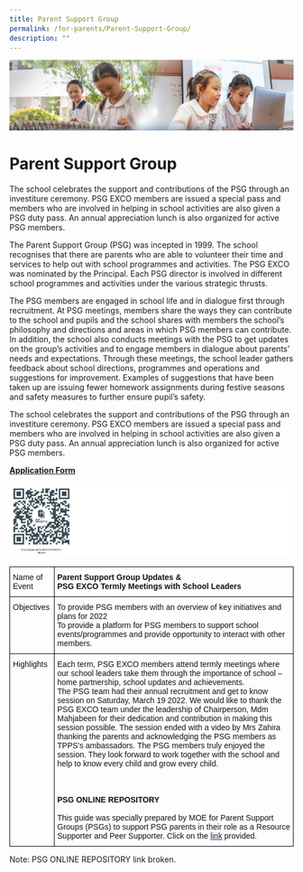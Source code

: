 ```yaml
---
title: Parent Support Group
permalink: /for-parents/Parent-Support-Group/
description: ""
---
```

![](/images/ForParents.jpg)

Parent Support Group
====================

The school celebrates the support and contributions of the PSG through an investiture ceremony. PSG EXCO members are issued a special pass and members who are involved in helping in school activities are also given a PSG duty pass. An annual appreciation lunch is also organized for active PSG members.  
  
The Parent Support Group (PSG) was incepted in 1999. The school recognises that there are parents who are able to volunteer their time and services to help out with school programmes and activities. The PSG EXCO was nominated by the Principal. Each PSG director is involved in different school programmes and activities under the various strategic thrusts.

The PSG members are engaged in school life and in dialogue first through recruitment. At PSG meetings, members share the ways they can contribute to the school and pupils and the school shares with members the school’s philosophy and directions and areas in which PSG members can contribute. In addition, the school also conducts meetings with the PSG to get updates on the group’s activities and to engage members in dialogue about parents’ needs and expectations. Through these meetings, the school leader gathers feedback about school directions, programmes and operations and suggestions for improvement. Examples of suggestions that have been taken up are issuing fewer homework assignments during festive seasons and safety measures to further ensure pupil’s safety.

The school celebrates the support and contributions of the PSG through an investiture ceremony. PSG EXCO members are issued a special pass and members who are involved in helping in school activities are also given a PSG duty pass. An annual appreciation lunch is also organized for active PSG members.

<u><b>Application Form</b></u>

![](/images/PSG1.png)


<style type="text/css">
.tg  {border-collapse:collapse;border-spacing:0;}
.tg td{border-color:black;border-style:solid;border-width:1px;font-family:Arial, sans-serif;font-size:14px;
  overflow:hidden;padding:10px 5px;word-break:normal;}
.tg th{border-color:black;border-style:solid;border-width:1px;font-family:Arial, sans-serif;font-size:14px;
  font-weight:normal;overflow:hidden;padding:10px 5px;word-break:normal;}
.tg .tg-clkh{color:#121212;font-weight:bold;text-align:left;vertical-align:top}
.tg .tg-kk00{color:#121212;text-align:left;vertical-align:top}
</style>
<table class="tg">
<thead>
  <tr>
    <th class="tg-kk00">Name of Event</th>
    <th class="tg-clkh">Parent Support Group Updates &amp;<br>PSG EXCO Termly Meetings with School Leaders</th>
  </tr>
</thead>
<tbody>
  <tr>
    <td class="tg-kk00">Objectives</td>
    <td class="tg-kk00">To provide PSG members with an overview of key initiatives and plans for 2022<br>To provide a platform for PSG members to support school events/programmes and provide opportunity to interact with other members.</td>
  </tr>
  <tr>
    <td class="tg-kk00">Highlights<br> </td>
    <td class="tg-kk00">Each term, PSG EXCO members attend termly meetings where our school leaders take them through the importance of school – home partnership, school updates and achievements. <br>The PSG team had their annual recruitment and get to know session on Saturday, March 19 2022. We would like to thank the PSG EXCO team under the leadership of Chairperson, Mdm Mahjabeen for their dedication and contribution in making this session possible. The session ended with a video by Mrs Zahira thanking the parents and acknowledging the PSG members as TPPS’s ambassadors. The PSG members truly enjoyed the session. They look forward to work together with the school and help to know every child and grow every child.<br><br><br><br><span style="font-weight:bold">PSG ONLINE REPOSITORY </span><br><br>This guide was specially prepared by MOE for Parent Support Groups (PSGs) to support PSG parents in their role as a Resource Supporter and Peer Supporter. Click on the <a href="https://sites.google.com/moe.edu.sg/psg-online-repository/other-psg-resources" target="_blank" rel="noopener noreferrer"><span style="font-weight:400;text-decoration:underline;color:#1F2243">link</span></a>  provided.</td>
  </tr>
</tbody>
</table>


Note: PSG ONLINE REPOSITORY link broken.
